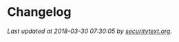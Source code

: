 # Changelog

_Last updated at 2018-03-30 07:30:05 by [securitytext.org](https://securitytext.org)._
